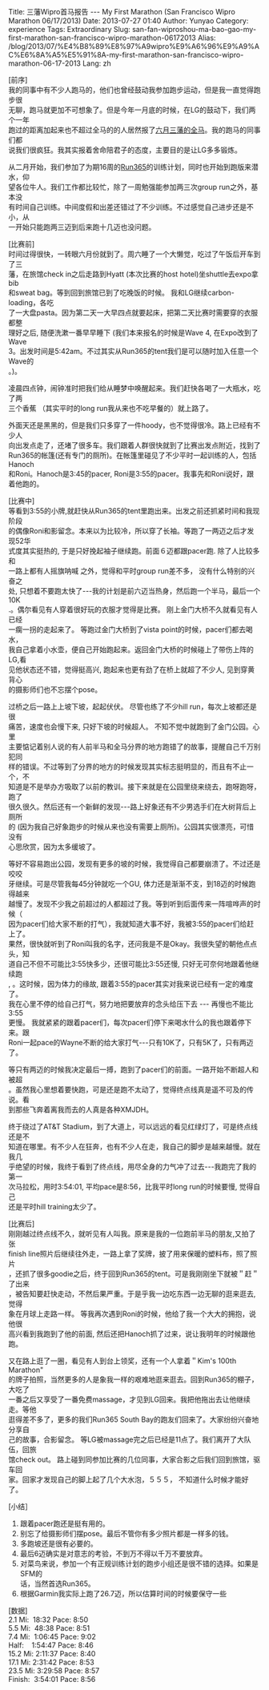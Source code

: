 Title: 三藩Wipro首马报告 --- My First Marathon (San Francisco Wipro Marathon 06/17/2013)
Date: 2013-07-27 01:40
Author: Yunyao
Category: experience
Tags: Extraordinary
Slug: san-fan-wiproshou-ma-bao-gao-my-first-marathon-san-francisco-wipro-marathon-06172013
Alias: /blog/2013/07/%E4%B8%89%E8%97%A9wipro%E9%A6%96%E9%A9%AC%E6%8A%A5%E5%91%8A-my-first-marathon-san-francisco-wipro-marathon-06-17-2013
Lang: zh

\[前序\]  
我的同事中有不少人跑马的，他们也曾经鼓动我参加跑步运动，但是我一直觉得跑步很  
无聊，跑马就更加不可想象了。但是今年一月底的时候，在LG的鼓动下，我们两个一年  
跑过的距离加起来也不超过全马的的人居然报了[六月三藩的全马](http://www.thesfmarathon.com/)。我的跑马的同事们都  
说我们很疯狂。我其实报着舍命陪君子的态度，主要目的是让LG多多锻炼。  
  
从二月开始，我们参加了为期16周的[Run365](http://irun365.org/)的训练计划，同时也开始到跑版来潜水，仰  
望各位牛人。我们工作都比较忙，除了一周勉强能参加两三次group run之外，基本没  
有时间自己训练。中间度假和出差还错过了不少训练。不过感觉自己进步还是不小，从  
一开始只能跑两三迈到后来跑十几迈也没问题。  
  
\[比赛前\]  
时间过得很快，一转眼六月份就到了。周六睡了一个大懒觉，吃过了午饭后开车到了三  
藩，在旅馆check in之后走路到Hyatt (本次比赛的host hotel)坐shuttle去expo拿bib  
和sweat bag。等到回到旅馆已到了吃晚饭的时候。 我和LG继续carbon-loading，各吃  
了一大盘pasta。因为第二天一大早四点就要起床，把第二天比赛时需要穿的衣服都整  
理好之后, 随便洗漱一番早早睡下 (我们本来报名的时候是Wave 4, 在Expo改到了Wave  
3。出发时间是5:42am。不过其实从Run365的tent我们是可以随时加入任意一个Wave的  
。)。  
  
凌晨四点钟，闹钟准时把我们给从睡梦中唤醒起来。我们赶快各喝了一大瓶水，吃了两  
三个香蕉 （其实平时的long run我从来也不吃早餐的）就上路了。  
  
外面天还是黑黑的，但是我们只多穿了一件hoody，也不觉得很冷。路上已经有不少人  
向出发点走了，还堵了很多车。我们跟着人群很快就到了比赛出发点附近，找到了  
Run365的帐篷(还有专门的厕所)。在帐篷里碰见了不少平时一起训练的人，包括Hanoch  
和Roni。Hanoch是3:45的pacer, Roni是3:55的pacer。我事先和Roni说好，跟着他跑的。  
  
\[比赛中\]  
等看到3:55的小牌,就赶快从Run365的tent里跑出来。出发之前还抓紧时间和我现阶段  
的偶像Roni和影留念。本来以为比较冷，所以穿了长袖。等跑了一两迈之后才发现52华  
式度其实挺热的, 于是只好挽起袖子继续跑。前面６迈都跟pacer跑. 除了人比较多和  
一路上都有人摇旗呐喊 之外，觉得和平时group run差不多， 没有什么特别的兴奋之  
处, 只想着不要跑太快了---我的计划是前六迈当热身，然后跑一个半马，最后一个10K  
.。偶尔看见有人穿着很好玩的衣服才觉得是比赛。 刚上金门大桥不久就看见有人已经  
一瘸一拐的走起来了。 等跑过金门大桥到了vista point的时候，pacer们都去喝水，  
我自己拿着小水壶，便自己开始跑起来。返回金门大桥的时候碰上了带伤上阵的LG,看  
见他状态还不错，觉得挺高兴, 跑起来也更有劲了在桥上就超了不少人, 见到穿黄背心  
的摄影师们也不忘摆个pose。  
  
过桥之后一路上上坡下坡，起起伏伏。 尽管也练了不少hill run，每次上坡都还是很  
痛苦，速度也会慢下来, 只好下坡的时候超人。 不知不觉中就跑到了金门公园。心里  
主要惦记着别人说的有人前半马和全马分界的地方跑错了的故事，提醒自己千万别犯同  
样的错误。不过等到了分界的地方的时候发现其实标志挺明显的，而且有不止一个，不  
知道是不是举办方吸取了以前的教训。接下来就是在公园里绕来绕去，跑呀跑呀，跑了  
很久很久。然后还有一个新鲜的发现---路上好象还有不少男选手们在大树背后上厕所  
的 (因为我自己好象跑步的时候从来也没有需要上厕所)。公园其实很漂亮，可惜没有  
心思欣赏，因为太多缓坡了。  
  
等好不容易跑出公园，发现有更多的坡的时候，我觉得自己都要崩溃了。不过还是咬咬  
牙继续。可是尽管我每45分钟就吃一个GU, 体力还是渐渐不支，到18迈的时候跑得越来  
越慢了。发现不少我之前超过的人都超过了我。等到听到后面传来一阵喧哗声的时候（  
因为pacer们给大家不断的打气），我就知道大事不好，我被3:55的pacer们给赶上了。  
果然，很快就听到了Roni叫我的名字，还问我是不是Okay。我很失望的朝他点点头，知  
道自己不但不可能比3:55快多少，还很可能比3:55还慢, 只好无可奈何地跟着他继续跑  
, 。这时候，因为体力的缘故, 跟着3:55的pacer其实对我来说已经有一定的难度了。  
我在心里不停的给自己打气，努力地把要放弃的念头给压下去 --- 再慢也不能比3:55  
更慢。 我就紧紧的跟着pacer们，每次pacer们停下来喝水什么的我也跟着停下来。跟  
Roni一起pace的Wayne不断的给大家打气---只有10K了，只有5K了，只有两迈了。  
  
等只有两迈的时候我决定最后一搏，跑到了pacer们的前面。一路开始不断超人和被超  
。虽然我心里想着要快跑，可是还是跑不太动了，觉得终点线真是遥不可及的传说。看  
到那些飞奔着离我而去的人真是各种XMJDH。  
  
终于绕过了AT&T Stadium，到了大道上，可以远远的看见红绿灯了，可是终点线还是不  
知道在哪里。有不少人在狂奔，也有不少人在走，我自己的脚步是越来越慢。就在我几  
乎绝望的时候，我终于看到了终点线，用尽全身的力气冲了过去---我跑完了我的第一  
次马拉松，用时3:54:01, 平均pace是8:56，比我平时long run的时候要慢, 觉得自己  
还是平时hill training太少了。  
  
\[比赛后\]  
刚刚越过终点线不久，就听见有人叫我。原来是我的一位跑前半马的朋友,又拍了张  
finish line照片后继续往外走，一路上拿了奖牌，披了用来保暖的塑料布，照了照片  
，还抓了很多goodie之后，终于回到Run365的tent。可是我刚刚坐下就被＂赶＂了出来  
，被告知要赶快走动，不然后果严重。于是乎我一边吃东西一边无聊的逛来逛去, 觉得  
象在月球上走路一样。 等我再次遇到Roni的时候，他给了我一个大大的拥抱，说他很  
高兴看到我跑到了他的前面, 然后还把Hanoch抓了过来，说让我明年的时候跟他跑。  
  
又在路上逛了一圈，看见有人到台上领奖，还有一个人拿着＂Kim's 100th Marathon"  
的牌子拍照，当然更多的人是象我一样的艰难地逛来逛去。回到Run365的棚子，大吃了  
一番之后又享受了一番免费massage，才见到LG回来。我把他拖出去让他继续走。等他  
逛得差不多了，更多的我们Run365 South Bay的跑友们回来了。大家纷纷兴奋地分享自  
己的故事，合影留念。 等LG被massage完之后已经是11点了。我们离开了大队伍，回旅  
馆check out。 路上碰到同参加比赛的几位同事，大家合影之后我们回到旅馆，驱车回  
家。回家才发现自己的脚上起了几个大水泡，５５５， 不知道什么时候才能好了。  
  
\[小结］  
1. 跟着pacer跑还是挺有用的。  
2. 别忘了给摄影师们摆pose。最后不管你有多少照片都是一样多的钱。  
3. 多跑坡还是很有必要的。  
4. 最后6迈确实是对意志的考验，不到万不得以千万不要放弃。  
5. 对菜鸟来说，参加一个有正规训练计划的跑步小组还是很不错的选择。如果是SFM的  
话，当然首选Run365。  
6. 根据Garmin我实际上跑了26.7迈，所以估算时间的时候要保守一些  
  
\[数据\]  
2.1 Mi:  18:32 Pace: 8:50  
5.5 Mi:  48:38 Pace: 8:51  
7.4 Mi:  1:06:45 Pace: 9:02  
Half:    1:54:47 Pace: 8:46  
15.2 Mi: 2:11:37 Pace: 8:40  
17.1 Mi: 2:31:42 Pace: 8:53  
23.5 Mi: 3:29:58 Pace: 8:57  
Finish:  3:54:01 Pace: 8:56
